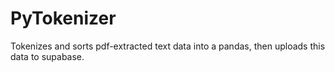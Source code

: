 # PyTokenizer
Tokenizes and sorts pdf-extracted text data into a pandas, then uploads this data to supabase.
